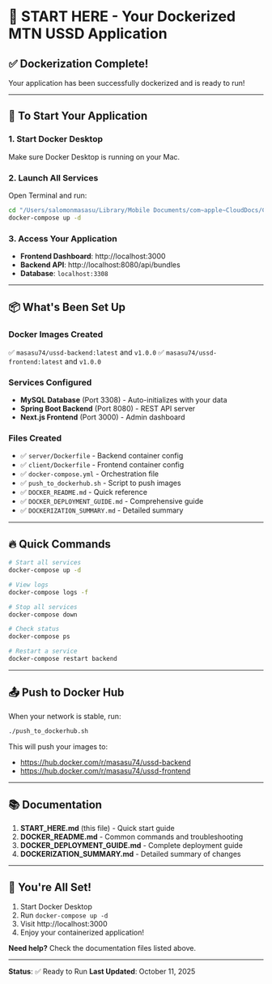 # 🚀 START HERE - Your Dockerized MTN USSD Application

## ✅ Dockerization Complete!

Your application has been successfully dockerized and is ready to run!

---

## 🎯 To Start Your Application

### 1. **Start Docker Desktop**
Make sure Docker Desktop is running on your Mac.

### 2. **Launch All Services**
Open Terminal and run:
```bash
cd "/Users/salomonmasasu/Library/Mobile Documents/com~apple~CloudDocs/CODING/USSD-Project-Java"
docker-compose up -d
```

### 3. **Access Your Application**
- **Frontend Dashboard**: http://localhost:3000
- **Backend API**: http://localhost:8080/api/bundles
- **Database**: `localhost:3308`

---

## 📦 What's Been Set Up

### Docker Images Created
✅ `masasu74/ussd-backend:latest` and `v1.0.0`
✅ `masasu74/ussd-frontend:latest` and `v1.0.0`

### Services Configured
- **MySQL Database** (Port 3308) - Auto-initializes with your data
- **Spring Boot Backend** (Port 8080) - REST API server
- **Next.js Frontend** (Port 3000) - Admin dashboard

### Files Created
- ✅ `server/Dockerfile` - Backend container config
- ✅ `client/Dockerfile` - Frontend container config
- ✅ `docker-compose.yml` - Orchestration file
- ✅ `push_to_dockerhub.sh` - Script to push images
- ✅ `DOCKER_README.md` - Quick reference
- ✅ `DOCKER_DEPLOYMENT_GUIDE.md` - Comprehensive guide
- ✅ `DOCKERIZATION_SUMMARY.md` - Detailed summary

---

## 🔥 Quick Commands

```bash
# Start all services
docker-compose up -d

# View logs
docker-compose logs -f

# Stop all services
docker-compose down

# Check status
docker-compose ps

# Restart a service
docker-compose restart backend
```

---

## 📤 Push to Docker Hub

When your network is stable, run:
```bash
./push_to_dockerhub.sh
```

This will push your images to:
- https://hub.docker.com/r/masasu74/ussd-backend
- https://hub.docker.com/r/masasu74/ussd-frontend

---

## 📚 Documentation

1. **START_HERE.md** (this file) - Quick start guide
2. **DOCKER_README.md** - Common commands and troubleshooting
3. **DOCKER_DEPLOYMENT_GUIDE.md** - Complete deployment guide
4. **DOCKERIZATION_SUMMARY.md** - Detailed summary of changes

---

## 🎉 You're All Set!

1. Start Docker Desktop
2. Run `docker-compose up -d`
3. Visit http://localhost:3000
4. Enjoy your containerized application!

**Need help?** Check the documentation files listed above.

---

**Status**: ✅ Ready to Run
**Last Updated**: October 11, 2025


